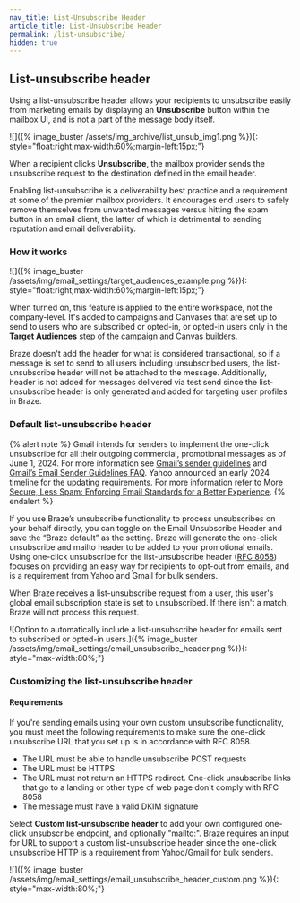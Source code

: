 ```yaml
---
nav_title: List-Unsubscribe Header
article_title: List-Unsubscribe Header
permalink: /list-unsubscribe/
hidden: true
---
```


## List-unsubscribe header

Using a list-unsubscribe header allows your recipients to unsubscribe easily from marketing emails by displaying an **Unsubscribe** button within the mailbox UI, and is not a part of the message body itself.

![]({% image_buster /assets/img_archive/list_unsub_img1.png %}){: style="float:right;max-width:60%;margin-left:15px;"}

When a recipient clicks **Unsubscribe**, the mailbox provider sends the unsubscribe request to the destination defined in the email header.

Enabling list-unsubscribe is a deliverability best practice and a requirement at some of the premier mailbox providers. It encourages end users to safely remove themselves from unwanted messages versus hitting the spam button in an email client, the latter of which is detrimental to sending reputation and email deliverability.

### How it works

![]({% image_buster /assets/img/email_settings/target_audiences_example.png %}){: style="float:right;max-width:60%;margin-left:15px;"}

When turned on, this feature is applied to the entire workspace, not the company-level. It's added to campaigns and Canvases that are set up to send to users who are subscribed or opted-in, or opted-in users only in the **Target Audiences** step of the campaign and Canvas builders.

Braze doesn't add the header for what is considered transactional, so if a message is set to send to all users including unsubscribed users, the list-unsubscribe header will not be attached to the message. Additionally, header is not added for messages delivered via test send since the list-unsubscribe header is only generated and added for targeting user profiles in Braze.

### Default list-unsubscribe header

{% alert note %}
Gmail intends for senders to implement the one-click unsubscribe for all their outgoing commercial, promotional messages as of June 1, 2024. For more information see [Gmail’s sender guidelines](https://support.google.com/mail/answer/81126?hl=en#subscriptions&zippy=%2Crequirements-for-sending-or-more-messages-per-day:~:text=Make%20it%20easy%20to%20unsubscribe) and [Gmail’s Email Sender Guidelines FAQ](https://support.google.com/a/answer/14229414#zippy=%2Cwhat-time-range-or-duration-is-used-when-calculating-spam-rate%2Cif-the-list-header-is-missing-is-the-message-body-checked-for-a-one-click-unsubscribe-link%2Cif-unsubscribe-links-are-temporarily-unavailable-due-to-maintenance-or-other-reasons-are-messages-flagged-as-spam%2Ccan-a-one-click-unsubscribe-link-to-a-landing-or-preferences-page%2Cwhat-is-a-bulk-sender%2Chow-can-bulk-senders-make-sure-theyre-meeting-the-sender-guidelines%2Cdo-the-sender-guidelines-apply-to-messages-sent-to-google-workspace-accounts%2Cdo-the-sender-guidelines-apply-to-messages-sent-from-google-workspace-accounts%2Cwhat-happens-if-senders-dont-meet-the-requirements-in-the-sender-guidelines%2Cif-messages-are-rejected-because-they-dont-meet-the-sender-guidelines-do-you-send-an-error-message-or-other-alert%2Cwhat-happens-when-sender-spam-rate-exceeds-the-maximum-spam-rate-allowed-by-the-guidelines%2Cwhat-is-the-dmarc-alignment-requirement-for-bulk-senders%2Cif-messages-fail-dmarc-authentication-can-they-be-delivered-using-ip-allow-lists-or-spam-bypass-lists-or-will-these-messages-be-quarantined%2Ccan-bulk-senders-get-technical-support-for-email-delivery-issues%2Cdo-all-messages-require-one-click-unsubscribe:~:text=for%20mitigations.-,Unsubscribe%20links,-Do%20all%20messages). Yahoo announced an early 2024 timeline for the updating requirements. For more information refer to [More Secure, Less Spam: Enforcing Email Standards for a Better Experience](https://blog.postmaster.yahooinc.com/).
{% endalert %}

If you use Braze’s unsubscribe functionality to process unsubscribes on your behalf directly, you can toggle on the Email Unsubscribe Header and save the “Braze default” as the setting. Braze will generate the one-click unsubscribe and mailto header to be added to your promotional emails. Using one-click unsubscribe for the list-unsubscribe header ([RFC 8058](https://datatracker.ietf.org/doc/html/rfc8058)) focuses on providing an easy way for recipients to opt-out from emails, and is a requirement from Yahoo and Gmail for bulk senders. 

When Braze receives a list-unsubscribe request from a user, this user's global email subscription state is set to unsubscribed. If there isn't a match, Braze will not process this request.

![Option to automatically include a list-unsubscribe header for emails sent to subscribed or opted-in users.]({% image_buster /assets/img/email_settings/email_unsubscribe_header.png %}){: style="max-width:80%;"}

### Customizing the list-unsubscribe header

#### Requirements

If you're sending emails using your own custom unsubscribe functionality, you must meet the following requirements to make sure the one-click unsubscribe URL that you set up is in accordance with RFC 8058.

* The URL must be able to handle unsubscribe POST requests
* The URL must be HTTPS
* The URL must not return an HTTPS redirect. One-click unsubscribe links that go to a landing or other type of web page don't comply with RFC 8058
* The message must have a valid DKIM signature

Select **Custom list-unsubscribe header** to add your own configured one-click unsubscribe endpoint, and optionally "mailto:". Braze requires an input for URL to support a custom list-unsubscribe header since the one-click unsubscribe HTTP is a requirement from Yahoo/Gmail for bulk senders.

![]({% image_buster /assets/img/email_settings/email_unsubscribe_header_custom.png %}){: style="max-width:80%;"}